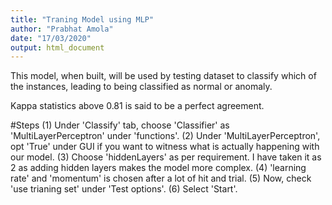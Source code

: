 ```yaml
---
title: "Traning Model using MLP"
author: "Prabhat Amola"
date: "17/03/2020"
output: html_document
---
```


This model, when built, will be used by testing dataset to classify which of the instances, leading to  being classified as normal or anomaly.

Kappa statistics above 0.81 is said to be a perfect agreement.

#Steps
(1) Under 'Classify' tab, choose 'Classifier' as 'MultiLayerPerceptron' under 'functions'.
(2) Under 'MultiLayerPerceptron', opt 'True' under GUI if you want to witness what is actually happening with our model.
(3) Choose 'hiddenLayers' as per requirement. I have taken it as 2 as adding hidden layers makes the model more complex.
(4) 'learning rate' and 'momentum' is chosen after a lot of hit and trial.
(5) Now, check 'use trianing set' under 'Test options'.
(6) Select 'Start'.

